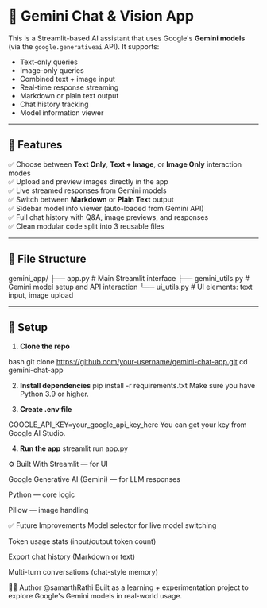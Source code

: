 # 🧠 Gemini Chat & Vision App

This is a Streamlit-based AI assistant that uses Google's **Gemini models** (via the `google.generativeai` API). It supports:
- Text-only queries
- Image-only queries
- Combined text + image input
- Real-time response streaming
- Markdown or plain text output
- Chat history tracking
- Model information viewer

---

## 🚀 Features

✅ Choose between **Text Only**, **Text + Image**, or **Image Only** interaction modes  
✅ Upload and preview images directly in the app  
✅ Live streamed responses from Gemini models  
✅ Switch between **Markdown** or **Plain Text** output  
✅ Sidebar model info viewer (auto-loaded from Gemini API)  
✅ Full chat history with Q&A, image previews, and responses  
✅ Clean modular code split into 3 reusable files

---

## 🧩 File Structure
gemini_app/ 
├── app.py # Main Streamlit interface 
├── gemini_utils.py # Gemini model setup and API interaction 
└── ui_utils.py # UI elements: text input, image upload


---

## 🔐 Setup

1. **Clone the repo**

bash
git clone https://github.com/your-username/gemini-chat-app.git
cd gemini-chat-app

2. **Install dependencies**
pip install -r requirements.txt
Make sure you have Python 3.9 or higher.

3. **Create .env file**

GOOGLE_API_KEY=your_google_api_key_here
You can get your key from Google AI Studio.

4. **Run the app**
streamlit run app.py

⚙️ Built With
Streamlit — for UI

Google Generative AI (Gemini) — for LLM responses

Python — core logic

Pillow — image handling


✅ Future Improvements
 Model selector for live model switching

 Token usage stats (input/output token count)

 Export chat history (Markdown or text)

 Multi-turn conversations (chat-style memory)

 

🙋‍♂️ Author
@samarthRathi
Built as a learning + experimentation project to explore Google's Gemini models in real-world usage.

